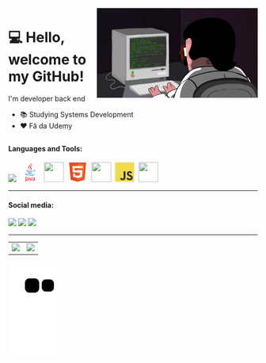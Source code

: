 <img src="giphy.gif" width = "325px" align = "right">

# 💻 Hello, welcome to my GitHub!

I'm developer back end

- 📚 Studying Systems Development
- ❤ Fã da Udemy

##

<h4 align="left">Languages and Tools:</h4>

<div>
  <img src="https://cdn.jsdelivr.net/gh/devicons/devicon/icons/c/c-original.svg" height="40"/>&nbsp;
  <img src="https://github.com/devicons/devicon/blob/master/icons/java/java-original-wordmark.svg" title="Java" alt="Java" width="40" height="40"/>&nbsp;
  <img src="https://cdn.jsdelivr.net/gh/devicons/devicon/icons/spring/spring-original-wordmark.svg" width="40" height="40"/>&nbsp;
  <img src="https://github.com/devicons/devicon/blob/master/icons/html5/html5-original.svg" title="HTML5" alt="HTML" width="40" height="40"/>&nbsp;
  <img src="https://cdn.jsdelivr.net/gh/devicons/devicon/icons/css3/css3-original.svg" width="40" height="40"/>&nbsp; 
  <img src="https://github.com/devicons/devicon/blob/master/icons/javascript/javascript-original.svg" title="JavaScript" alt="JavaScript" width="40" height="40"/>&nbsp;
  <img src="https://cdn.jsdelivr.net/gh/devicons/devicon/icons/typescript/typescript-original.svg" width="40" height="40"/>&nbsp;
</div>

---

<h4 align="left">Social media:</h4>

<div id="badges">
  <a href="https://www.instagram.com/davisantos.g/" target="_blank"><img src="https://img.shields.io/badge/-Instagram-%23E4405F?style=for-the-badge&logo=instagram&logoColor=white" target="_blank"></a>
  <a href = "mailto:davi.guarda.b@hotmail.com"><img src="https://img.shields.io/badge/-Gmail-%23333?style=for-the-badge&logo=gmail&logoColor=white" target="_blank"></a>
  <a href="https://www.linkedin.com/in/davi-guarda-61ba67204/" target="_blank"><img src="https://img.shields.io/badge/-LinkedIn-%230077B5?style=for-the-badge&logo=linkedin&logoColor=white" target="_blank"></a>
 </div>
 
 ---
 <table style = "border: 0px solid;">
  <tr>
    <td>
 <img height="180em" src="https://github-readme-stats.vercel.app/api?username=DaviGuarda&show_icons=true&theme=highcontrast&include_all_commits=true&count_private=true"/>
    </td>
    <td>
 <img height="180em" src="https://github-readme-stats.vercel.app/api/top-langs/?username=DaviGuarda&layout=compact&langs_count=7&theme=highcontrast"/>
    </td>
  </tr>
  </table>
  
  ![snake gif](https://github.com/DaviGuarda/DaviGuarda/blob/output/github-contribution-grid-snake.svg)
